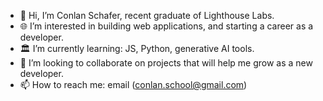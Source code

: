 
- 👋 Hi, I’m Conlan Schafer, recent graduate of Lighthouse Labs.
- 🌐 I’m interested in building web applications, and starting a career as a developer.
- 🏛 I’m currently learning: JS, Python, generative AI tools.
- 🔗 I’m looking to collaborate on projects that will help me grow as a new developer.
- 📫 How to reach me: email (conlan.school@gmail.com)
